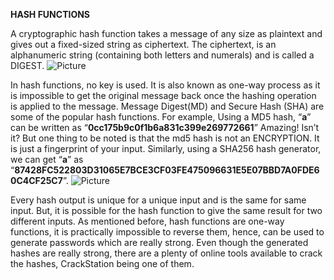 **HASH FUNCTIONS**

A cryptographic hash function takes a message of any size as plaintext and gives out a fixed-sized string as ciphertext. The ciphertext, is an alphanumeric string (containing both letters and numerals) and is called a DIGEST.
![Picture](https://github.com/nsg1999/Images/blob/master/hash%20intro-1.png)

In hash functions, no key is used. It is also known as one-way process as it is impossible to get the original message back once the hashing operation is applied to the message. 
Message Digest(MD) and Secure Hash (SHA) are some of the popular hash functions.
For example,
Using a MD5 hash, “**a**” can be written as “**0cc175b9c0f1b6a831c399e269772661**”
Amazing! Isn’t it? But one thing to be noted is that the md5 hash is not an ENCRYPTION. It is just a fingerprint of your input.
Similarly, using a SHA256 hash generator, we can get “**a**” as “**87428FC522803D31065E7BCE3CF03FE475096631E5E07BBD7A0FDE60C4CF25C7**”.
![Picture](https://github.com/nsg1999/Images/blob/master/sha-1%20example-1.png)

Every hash output is unique for a unique input and is the same for same input. But, it is possible for the hash function to give the same result for two different inputs.
As mentioned before, hash functions are one-way functions, it is practically impossible to reverse them, hence, can be used to generate passwords which are really strong.
Even though the generated hashes are really strong, there are a plenty of online tools available to crack the hashes, CrackStation being one of them.


